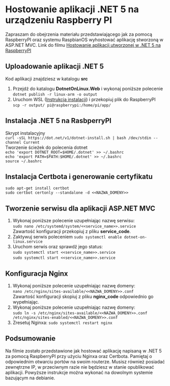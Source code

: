# Hostowanie aplikacji .NET 5 na urządzeniu Raspberry PI
Zapraszam do obejrzenia materiału przedstawiającego jak za pomocą RaspberryPI oraz systemu RaspbianOS wyhostować aplikację stworzoną w ASP.NET MVC.
Link do filmu [Hostowanie aplikacji utworzonej w .NET 5 na RaspberryPI](https://www.google.com)

## Uploadowanie aplikacji .NET 5
Kod aplikacji znajdziesz w katalogu **src**  
1. Przejdź do katalogu **DotnetOnLinux.Web** i wykonaj poniższe polecenie  
`dotnet publish -r linux-arm -o output`
2. Uruchom WSL ([Instrukcja instalacji](https://docs.microsoft.com/en-us/windows/wsl/install-win10)) i przekopiuj plik do RaspberryPI  
`scp -r output/ pi@raspberrypi:/home/pi/app/`

## Instalacja .NET 5 na RasbperryPI
Skrypt instalacyjny  
`curl -sSL https://dot.net/v1/dotnet-install.sh | bash /dev/stdin --channel Current`  
Tworzenie ścieżek do polecenia dotnet  
`echo 'export DOTNET_ROOT=$HOME/.dotnet' >> ~/.bashrc`  
`echo 'export PATH=$PATH:$HOME/.dotnet' >> ~/.bashrc`  
`source ~/.bashrc`  

## Instalacja Certbota i generowanie certyfikatu
`sudo apt-get install certbot`  
`sudo certbot certonly --standalone -d <<NAZWA_DOMENY>>`

## Tworzenie serwisu dla aplikacji ASP.NET MVC
1. Wykonaj poniższe polecenie uzupełniając nazwę serwisu:  
`sudo nano /etc/systemd/system/<<service_name>>.service`  
Zawartość konfiguracji przekopiuj z pliku **service_code**.
2. Zaktywuj serwis poleceniem `sudo systemctl enable dotnet-on-linux.service`
3. Uruchom serwis oraz sprawdź jego status:  
`sudo systemctl start <<service_name>>.service`  
`sudo systemctl start <<service_name>>.service`

## Konfiguracja Nginx
1. Wykonaj poniższe polecenie uzupełniając nazwę domeny:  
`nano /etc/nginx/sites-available/<<NAZWA_DOMENY>>.conf`  
Zawartość konfiguracji skopiuj z pliku **nginx_code** odpowiednio go wypełniając.
2. Wykonaj poniższe polecenie uzupełniając nazwę domeny:  
`sudo ln -s /etc/nginx/sites-available/<<NAZWA_DOMENY>>.conf /etc/nginx/sites-enabled/<<NAZWA_DOMENY>>.conf`
3. Zresetuj Nginxa: `sudo systemctl restart nginx`

## Podsumowanie
Na filmie zostało przedstawione jak hostować aplikację napisaną w .NET 5 za pomocą RaspberryPI przy użyciu Nginxa oraz Certbota. Pamiętaj o odpowiednim otwarciu portów na swoim routerze. Musisz również posiadać zewnętrzne IP, w przeciwnym razie nie będziesz w stanie opublikować aplikacji. Powyższe instrukcje można wykonać na dowolnym systemie bazującym na debianie.
